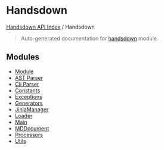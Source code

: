 # Handsdown

[Handsdown API Index](../README.md#handsdown-api-index) /
Handsdown

> Auto-generated documentation for [handsdown](https://github.com/vemel/handsdown/blob/main/handsdown/__init__.py) module.

## Modules

- [Module](./module.md)
- [AST Parser](ast_parser/index.md)
- [Cli Parser](./cli_parser.md)
- [Constants](./constants.md)
- [Exceptions](./exceptions.md)
- [Generators](generators/index.md)
- [JinjaManager](./jinja_manager.md)
- [Loader](./loader.md)
- [Main](./main.md)
- [MDDocument](./md_document.md)
- [Processors](processors/index.md)
- [Utils](utils/index.md)
